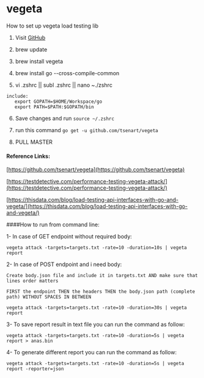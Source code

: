 # vegeta
How to set up vegeta load testing lib

1. Visit [GitHub](https://github.com/tsenart/vegeta)

2. brew update

3. brew install vegeta

4. brew install go --cross-compile-common

5. vi .zshrc || subl .zshrc || nano ~./zshrc
    
```
include:
   export GOPATH=$HOME/Workspace/go
   export PATH=$PATH:$GOPATH/bin
```

6. Save changes and run `source ~/.zshrc`

7. run this command `go get -u github.com/tsenart/vegeta`

8. PULL MASTER



#### Reference Links:

[https://github.com/tsenart/vegeta](https://github.com/tsenart/vegeta)

[https://testdetective.com/performance-testing-vegeta-attack/](https://testdetective.com/performance-testing-vegeta-attack/)

[https://thisdata.com/blog/load-testing-api-interfaces-with-go-and-vegeta/](https://thisdata.com/blog/load-testing-api-interfaces-with-go-and-vegeta/)


####How to run from command line:

1- In case of GET endpoint without required body:

`vegeta attack -targets=targets.txt -rate=10 -duration=10s | vegeta report`

2- In case of POST endpoint and i need body:

`Create body.json file and include it in targets.txt AND make sure that lines order matters`

`FIRST the endpoint THEN the headers THEN the body.json path (complete path) WITHOUT SPACES IN BETWEEN`

`vegeta attack -targets=targets.txt -rate=10 -duration=30s | vegeta report`

3- To save report result in text file you can run the command as follow:

`vegeta attack -targets=targets.txt -rate=10 -duration=5s | vegeta report > anas.bin`

4- To generate different report you can run the command as follow:

`vegeta attack -targets=targets.txt -rate=10 -duration=5s | vegeta report -reporter=json`